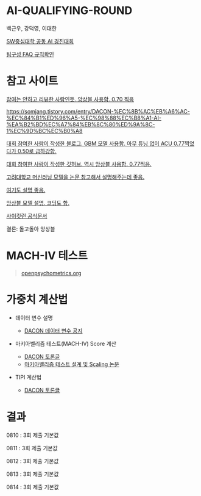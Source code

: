 # AI-QUALIFYING-ROUND


백근우, 강덕영, 이대한

[SW중심대학 공동 AI 경진대회](https://dacon.io/competitions/official/235902/overview/description)

[팀구성 FAQ 규칙확인](https://dacon.io/competitions/official/235902/team)

# 참고 사이트
[참여는 안하고 리뷰한 사람인듯. 앙상블 사용함. 0.70 찍음](https://continuous-development.tistory.com/247)

https://somjang.tistory.com/entry/DACON-%EC%8B%AC%EB%A6%AC-%EC%84%B1%ED%96%A5-%EC%98%88%EC%B8%A1-AI-%EA%B2%BD%EC%A7%84%EB%8C%80%ED%9A%8C-1%EC%9D%BC%EC%B0%A8

[대회 참여한 사람이 작성한 블로그. GBM 모델 사용함. 아무 튜닝 없이 ACU 0.77찍었다가 0.50로 급하강함.](https://somjang.tistory.com/entry/DACON-%EC%8B%AC%EB%A6%AC-%EC%84%B1%ED%96%A5-%EC%98%88%EC%B8%A1-AI-%EA%B2%BD%EC%A7%84%EB%8C%80%ED%9A%8C-1%EC%9D%BC%EC%B0%A8)

[대회 참여한 사람이 작성한 깃허브. 역시 앙상블 사용함. 0.77찍음.](https://github.com/ineed-coffee/vote_prediction_from_Machiavellism_test)

[고려대학교 머신러닝 모델을 논문 참고해서 설명해주는데 좋음.](https://www.youtube.com/channel/UCPq01cgCcEwhXl7BvcwIQyg)

[여기도 설명 좋음.](https://www.youtube.com/channel/UCueLU1pCvFlM8Y8sth7a6RQ)

[앙상블 모델 설명. 코딩도 함.](https://www.youtube.com/watch?v=5PX1ivMiLMA)

[사이킷런 공식문서](https://scikit-learn.org/stable/)

결론: 돌고돌아 앙상블 


# MACH-IV 테스트
> [openpsychometrics.org](https://openpsychometrics.org/tests/MACH-IV/)

# 가중치 계산법
+ 데이터 변수 설명
  + [DACON 데이터 변수 공지](https://dacon.io/competitions/official/235902/talkboard/406661?page=1&dtype=recent)

+ 마키아벨리즘 테스트(MACH-IV) Score 계산 
  + [DACON 토론글](https://www.dacon.io/competitions/open/235647/talkboard/401557)
  + [마키아벨리즘 테스트 설계 및 Scaling 논문](https://books.google.co.kr/books?hl=ko&lr=&id=d5tGBQAAQBAJ&oi=fnd&pg=PP1&dq=christie,+r.+%26+geis,+f.+(1970)+%22studies+in+machiavellianism%22.+ny:+academic+press&ots=rjnGCFNEz4&sig=-NC4NnXwKULOLO9J6zW_KqghfEI#v=onepage&q&f=false)

+ TIPI 계산법
  + [DACON 토론글](https://dacon.io/competitions/official/235647/talkboard/401589?page=1&dtype=recent&ptype=pub&fType)

# 결과
0810 : 3회 제출 기본값

0811 : 3회 제출 기본값

0812 : 3회 제출 기본값

0813 : 3회 제출 기본값

0814 : 3회 제출 기본값
